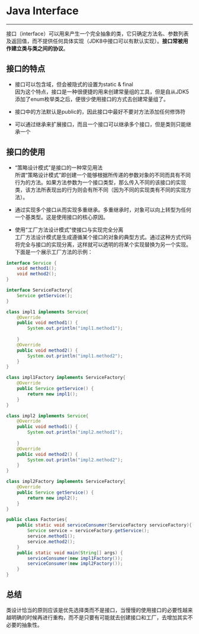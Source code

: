 # Java Interface
---

接口（interface）可以用来产生一个完全抽象的类，它只确定方法名、参数列表及返回值，而不提供任何具体实现（JDK8中接口可以有默认实现）。**接口常被用作建立类与类之间的协议**。

## 接口的特点

- 接口可以包含域，但会被隐式的设置为static & final    
因为这个特点，接口是一种很便捷的用来创建常量组的工具，但是自从JDK5添加了enum枚举类之后，便很少使用接口的方式去创建常量组了。

- 接口中的方法默认是public的，因此接口中最好不要对方法添加任何修饰符    
- 可以通过继承来扩展接口，而且一个接口可以继承多个接口，但是类则只能继承一个


## 接口的使用

- “策略设计模式”是接口的一种常见用法    
所谓“策略设计模式”即创建一个能够根据所传递的参数对象的不同而具有不同行为的方法。如果方法参数为一个接口类型，那么传入不同的该接口的实现类，该方法所表现出的行为则会有所不同（因为不同的实现类有不同的实现方法）。

- 通过实现多个接口从而实现多重继承。多重继承时，对象可以向上转型为任何一个基类型。这是使用接口的核心原因。

- 使用“工厂方法设计模式”使接口与实现完全分离    
工厂方法设计模式是生成遵循某个接口的对象的典型方式。通过这种方式代码将完全与接口的实现分离，这样就可以透明的将某个实现替换为另一个实现。下面是一个展示工厂方法的示例：        
```java
interface Service {
	void method1();
	void method2();
}

interface ServiceFactory{
	Service getService();
}

class impl1 implements Service{
	@Override
	public void method1() {
		System.out.println("impl1.method1");
		
	}
	@Override
	public void method2() {
		System.out.println("impl1.method2");
	}
}

class impl1Factory implements ServiceFactory{
	@Override
	public Service getService() {
		return new impl1();
	}
}

class impl2 implements Service{
	@Override
	public void method1() {
		System.out.println("impl2.method1");
		
	}
	@Override
	public void method2() {
		System.out.println("impl2.method2");
	}
}

class impl2Factory implements ServiceFactory{
	@Override
	public Service getService() {
		return new impl2();
	}
}

public class Factories{
	public static void serviceConsumer(ServiceFactory serviceFactory){
		Service service = serviceFactory.getService();
		service.method1();
		service.method2();
	}
	public static void main(String[] args) {
		serviceConsumer(new impl1Factory());
		serviceConsumer(new impl2Factory());
	}
}
```

## 总结

类设计恰当的原则应该是优先选择类而不是接口，当慢慢的使用接口的必要性越来越明确的时候再进行重构，而不是只要有可能就去创建接口和工厂，去增加其实不必要的抽象性。